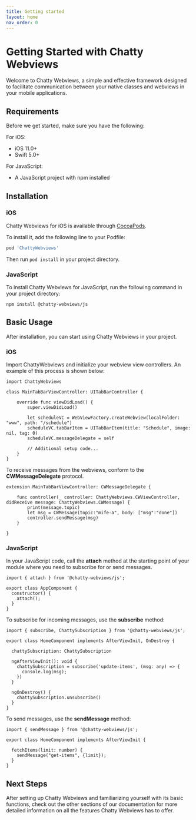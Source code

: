 ```yaml
---
title: Getting started
layout: home
nav_order: 0
---
```


# Getting Started with Chatty Webviews

Welcome to Chatty Webviews, a simple and effective framework designed to facilitate communication between your native classes and webviews in your mobile applications.

## Requirements

Before we get started, make sure you have the following:

For iOS:
- iOS 11.0+
- Swift 5.0+

For JavaScript:
- A JavaScript project with npm installed

## Installation

### iOS

Chatty Webviews for iOS is available through [CocoaPods](https://cocoapods.org). 

To install it, add the following line to your Podfile:

```ruby
pod 'ChattyWebviews'
```

Then run `pod install` in your project directory.

### JavaScript
To install Chatty Webviews for JavaScript, run the following command in your project directory:
```
npm install @chatty-webviews/js
```

## Basic Usage
After installation, you can start using Chatty Webviews in your project.

### iOS
Import ChattyWebviews and initialize your webview view controllers. An example of this process is shown below:
```
import ChattyWebviews

class MainTabBarViewController: UITabBarController {
    
    override func viewDidLoad() {
        super.viewDidLoad()
        
        let scheduleVC = WebViewFactory.createWebview(localFolder: "www", path: "/schedule")
        scheduleVC.tabBarItem = UITabBarItem(title: "Schedule", image: nil, tag: 0)
        scheduleVC.messageDelegate = self
        
        // Additional setup code...
    }
}
```

To receive messages from the webviews, conform to the **CWMessageDelegate** protocol.


```
extension MainTabBarViewController: CWMessageDelegate {
    
    func controller(_ controller: ChattyWebviews.CWViewController, didReceive message: ChattyWebviews.CWMessage) {
        print(message.topic)
        let msg = CWMessage(topic:"mife-a", body: ["msg":"done"])
        controller.sendMessage(msg)
    }

}
```

### JavaScript
In your JavaScript code, call the **attach** method at the starting point of your module where you need to subscribe for or send messages.

```
import { attach } from '@chatty-webviews/js';

export class AppComponent {
  constructor() {
    attach();  
  }  
}

```

To subscribe for incoming messages, use the **subscribe** method:

```
import { subscribe, ChattySubscription } from '@chatty-webviews/js';

export class HomeComponent implements AfterViewInit, OnDestroy {
  
  chattySubscription: ChattySubscription

  ngAfterViewInit(): void {
    chattySubscription = subscribe('update-items', (msg: any) => {
      console.log(msg);
    })
  }
  
  ngOnDestroy() {
    chattySubscription.unsubscribe()
  }
}
```

To send messages, use the **sendMessage** method:

```
import { sendMessage } from '@chatty-webviews/js';

export class HomeComponent implements AfterViewInit {

  fetchItems(limit: number) {
    sendMessage("get-items", {limit});
  }
}
```

## Next Steps

After setting up Chatty Webviews and familiarizing yourself with its basic functions, check out the other sections of our documentation for more detailed information on all the features Chatty Webviews has to offer.

